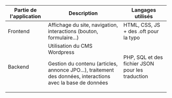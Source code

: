 | Partie de l'application | Description                                                                                                                                  | Langages utilisés                                |
|-------------------------|----------------------------------------------------------------------------------------------------------------------------------------------|--------------------------------------------------|
| Frontend                | Affichage du site, navigation, interactions (bouton, formulaire...)                                                                          | HTML, CSS, JS + des .oft pour la typo            |
| Backend                 | Utilisation du CMS Wordpress <p> Gestion du contenu (articles, annonce JPO...), traitement des données, interactions avec la base de données | PHP, SQL et des fichier JSON pour les traduction |
                                                                                                               